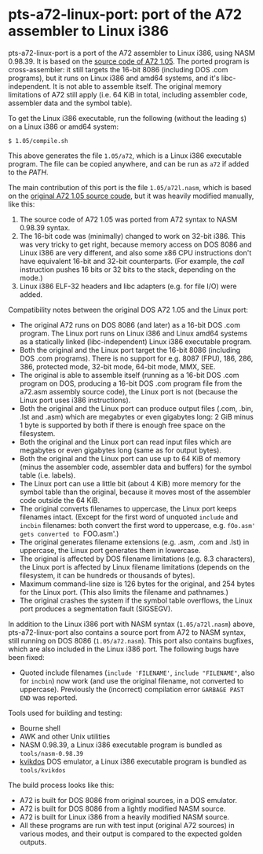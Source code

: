 # pts-a72-linux-port: port of the A72 assembler to Linux i386

pts-a72-linux-port is a port of the A72 assembler to Linux i386, using NASM
0.98.39. It is based on the [source code of A72
1.05](https://github.com/swanlizard/a72/tree/155413cbc1646ef4aad05353eab9332210bb31f4).
The ported program is cross-assembler: it still targets the 16-bit 8086
(including DOS .com programs), but it runs on Linux i386 and amd64 systems,
and it's libc-independent. It is not able to assemble itself. The original
memory limitations of A72 still apply (i.e. 64 KiB in total, including
assembler code, assembler data and the symbol table).

To get the Linux i386 executable, run the following (without the leading
`$`) on a Linux i386 or amd64 system:

```
$ 1.05/compile.sh
```

This above generates the file `1.05/a72`, which is a Linux i386 executable
program. The file can be copied anywhere, and can be run as `a72` if added
to the *PATH*.

The main contribution of this port is the file `1.05/a72l.nasm`, which is
based on the [original A72 1.05 source
coude](https://github.com/swanlizard/a72/tree/155413cbc1646ef4aad05353eab9332210bb31f4),
but it was heavily modified manually, like this:

1. The source code of A72 1.05 was ported from A72 syntax to NASM 0.98.39 syntax.
2. The 16-bit code was (minimally) changed to work on 32-bit i386. This was
   very tricky to get right, because memory access on DOS 8086 and Linux i386
   are very different, and also some x86 CPU instructions don't have
   equivalent 16-bit and 32-bit counterparts. (For example, the *call*
   instruction pushes 16 bits or 32 bits to the stack, depending on the mode.)
3. Linux i386 ELF-32 headers and libc adapters (e.g. for file I/O) were added.

Compatibility notes between the original DOS A72 1.05 and the Linux port:

* The original A72 runs on DOS 8086 (and later) as a 16-bit DOS .com program.
  The Linux port runs on Linux i386 and Linux amd64 systems as a statically
  linked (libc-independent) Linux i386 executable program.
* Both the original and the Linux port target the 16-bit 8086 (including
  DOS .com programs). There is no support for e.g. 8087 (FPU), 186, 286,
  386, protected mode, 32-bit mode, 64-bit mode, MMX, SEE.
* The original is able to assemble itself (running as a 16-bit DOS .com
  program on DOS, producing a 16-bit DOS .com program file from the a72.asm
  assembly source code), the Linux port is not (because the Linux port uses
  i386 instructions).
* Both the original and the Linux port can produce output files (.com, .bin,
  .lst and .asm) which are megabytes or even gigabytes long: 2 GiB minus 1
  byte is supported by both if there is enough free space on the filesystem.
* Both the original and the Linux port can read input files which are
  megabytes or even gigabytes long (same as for output bytes).
* Both the original and the Linux port can use up to 64 KiB of memory
  (minus the assembler code, assembler data and buffers) for the symbol
  table (i.e. labels).
* The Linux port can use a little bit (about 4 KiB) more memory for the
  symbol table than the original, because it moves most of the assembler
  code outside the 64 KiB.
* The original converts filenames to uppercase, the Linux port keeps
  filenames intact. (Except for the first word of unquoted `include` and
  `incbin` filenames: both convert the first word to uppercase, e.g.
  `fOo.asm' gets converted to `FOO.asm'.)
* The original generates filename extensions (e.g. .asm, .com and .lst) in
  uppercase, the Linux port generates them in lowercase.
* The original is affected by DOS filename limitations (e.g. 8.3
  characters), the Linux port is affected by Linux filename limitations
  (depends on the filesystem, it can be hundreds or thousands of bytes).
* Maximum command-line size is 126 bytes for the original, and 254 bytes
  for the Linux port. (This also limits the filename and pathnames.)
* The original crashes the system if the symbol table overflows, the
  Linux port produces a segmentation fault (SIGSEGV).

In addition to the Linux i386 port with NASM syntax (`1.05/a72l.nasm`)
above, pts-a72-linux-port also contains a source port from A72 to NASM
syntax, still running on DOS 8086 (`1.05/a72.nasm`). This port also contains
bugfixes, which are also included in the Linux i386 port. The following bugs
have been fixed:

* Quoted include filenames (`include 'FILENAME'`, `include "FILENAME"`, also
  for `incbin`) now work (and use the original filename, not converted to
  uppercase). Previously the (incorrect) compilation error `GARBAGE PAST
  END` was reported.

Tools used for building and testing:

* Bourne shell
* AWK and other Unix utilities
* NASM 0.98.39, a Linux i386 executable program is bundled as `tools/nasm-0.98.39`
* [kvikdos](https://github.com/pts/kvikdos) DOS emulator, a Linux i386
  executable program is bundled as `tools/kvikdos`

The build process looks like this:

* A72 is built for DOS 8086 from original sources, in a DOS emulator.
* A72 is built for DOS 8086 from a lightly modified NASM source.
* A72 is built for Linux i386 from a heavily modified NASM source.
* All these programs are run with test input (original A72 sources) in
  various modes, and their output is compared to the expected golden
  outputs.
